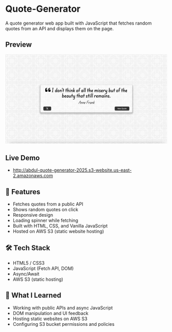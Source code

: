 # Quote-Generator

A quote generator web app built with JavaScript that fetches random quotes from an API and displays them on the page.

## Preview

![App Screenshot](images/Screenshot.png)

## Live Demo
- http://abdul-quote-generator-2025.s3-website.us-east-2.amazonaws.com

## 🚀 Features

- Fetches quotes from a public API
- Shows random quotes on click
- Responsive design
- Loading spinner while fetching
- Built with HTML, CSS, and Vanilla JavaScript
- Hosted on AWS S3 (static website hosting)

## 🛠️ Tech Stack

- HTML5 / CSS3
- JavaScript (Fetch API, DOM)
- Async/Await
- AWS S3 (static hosting)

## 🧠 What I Learned

- Working with public APIs and async JavaScript
- DOM manipulation and UI feedback
- Hosting static websites on AWS S3
- Configuring S3 bucket permissions and policies
